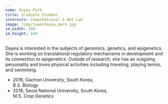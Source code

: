 ```yaml
---
name: Dayea Park
title: Graduate Student
interests: Computational & Wet Lab
image: /img/team/dayea_park.jpg
im_width: 160
im_height: 160       
---
```

Dayea is interested in the subjects of genomics, genetics, and epigenetics. She is working on translational regulatory mechanisms in development and its connection to epigenetics. Outside of research, she has an outgoing personality and loves physical activities including traveling, playing tennis, and swimming.

* 2016, Gachon University, South Korea,  
B.S. Biology  
* 2018, Seoul National University, South Korea,  
M.S. Crop Genetics  

